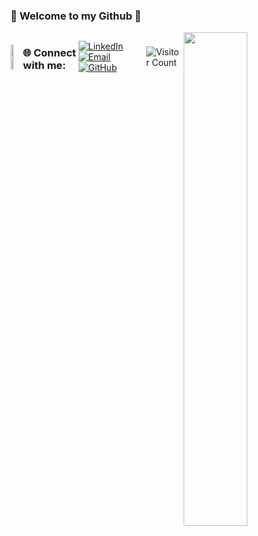 ### 🚀 Welcome to my Github 🚀
<img align="right" width="45%" padding="0" src="https://media1.tenor.com/m/6URuP1_4sp4AAAAC/cat-run-cat-steal.gif"/>
<div style="display: flex; align-items: center;">
  <div style="flex: 1;">
    <a href="https://github.com/JuliaAha">
      <img width="52%" src="https://github-readme-stats.vercel.app/api?username=JuliaAha&theme=radical">
    </a>
    <a href="https://github.com/JuliaAha">
      <img width="52%" src="http://github-readme-streak-stats.herokuapp.com/?user=JuliaAha&theme=radical">
    </a>
  </div>


### 🌐 Connect with me:
[![LinkedIn](https://img.icons8.com/fluency/48/000000/linkedin.png)](https://www.linkedin.com/in/julia-lofland-gustafsson)
[![Email](https://img.icons8.com/fluency/48/000000/gmail-new.png)](mailto:julialofland@gmail.com)
[![GitHub](https://img.icons8.com/fluency/48/ffd700/github.png)](https://github.com/JuliaAha)

![Visitor Count](https://komarev.com/ghpvc/?username=JuliaAha&color=yellow)
